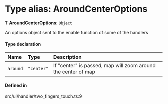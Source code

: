 # Type alias: AroundCenterOptions

Ƭ **AroundCenterOptions**: `Object`

An options object sent to the enable function of some of the handlers

#### Type declaration

| Name | Type | Description |
| :------ | :------ | :------ |
| `around` | ``"center"`` | If "center" is passed, map will zoom around the center of map |

#### Defined in

src/ui/handler/two_fingers_touch.ts:9
